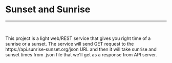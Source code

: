 <h1>Sunset and Sunrise</h1>
<hr>
<br>
<p>This project is a light web/REST service that gives you right time of a sunrise or a sunset. The service will send GET request to the <a>https://api.sunrise-sunset.org/json</a> URL and then it will take sunrise and sunset times from .json file that we'll get as a response from API server.</p>
